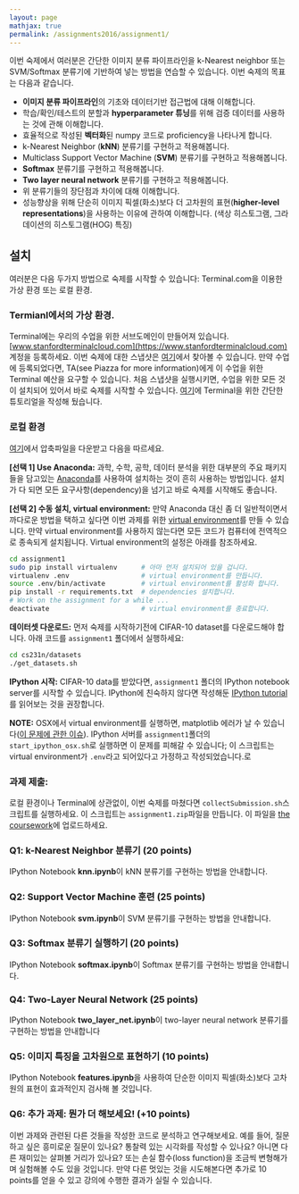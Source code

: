 ```yaml
---
layout: page
mathjax: true
permalink: /assignments2016/assignment1/
---
```

이번 숙제에서 여러분은 간단한 이미지 분류 파이프라인을 k-Nearest neighbor 또는 SVM/Softmax 분류기에 기반하여 넣는 방법을 연습할 수 있습니다. 이번 숙제의 목표는 다음과 같습니다.

- **이미지 분류 파이프라인**의 기초와 데이터기반 접근법에 대해 이해합니다.
- 학습/확인/테스트의 분할과 **hyperparameter 튜닝**를 위해 검증 데이터를 사용하는 것에 관해 이해합니다.
- 효율적으로 작성된 **벡터화**된 numpy 코드로 proficiency을 나타나게 합니다.
- k-Nearest Neighbor (**kNN**) 분류기를 구현하고 적용해봅니다.
- Multiclass Support Vector Machine (**SVM**) 분류기를 구현하고 적용해봅니다.
- **Softmax** 분류기를 구현하고 적용해봅니다.
- **Two layer neural network** 분류기를 구현하고 적용해봅니다.
- 위 분류기들의 장단점과 차이에 대해 이해합니다.
- 성능향상을 위해 단순히 이미지 픽셀(화소)보다 더 고차원의 표현(**higher-level representations**)을 사용하는 이유에 관하여 이해합니다. (색상 히스토그램, 그라데이션의 히스토그램(HOG) 특징)

## 설치
여러분은 다음 두가지 방법으로 숙제를 시작할 수 있습니다: Terminal.com을 이용한 가상 환경 또는 로컬 환경.

### Termianl에서의 가상 환경.
Terminal에는 우리의 수업을 위한 서브도메인이 만들어져 있습니다. [www.stanfordterminalcloud.com](https://www.stanfordterminalcloud.com) 계정을 등록하세요. 이번 숙제에 대한 스냅샷은 [여기](https://www.stanfordterminalcloud.com/snapshot/49f5a1ea15dc424aec19155b3398784d57c55045435315ce4f8b96b62819ef65)에서 찾아볼 수 있습니다. 만약 수업에 등록되었다면, TA(see Piazza for more information)에게 이 수업을 위한 Terminal 예산을 요구할 수 있습니다. 처음 스냅샷을 실행시키면, 수업을 위한 모든 것이 설치되어 있어서 바로 숙제를 시작할 수 있습니다. [여기](/terminal-tutorial)에 Terminal을 위한 간단한 튜토리얼을 작성해 뒀습니다.

### 로컬 환경
[여기](http://vision.stanford.edu/teaching/cs231n/winter1516_assignment1.zip)에서 압축파일을 다운받고 다음을 따르세요.

**[선택 1] Use Anaconda:**
과학, 수학, 공학, 데이터 분석을 위한 대부분의 주요 패키지들을 담고있는 [Anaconda](https://www.continuum.io/downloads)를 사용하여 설치하는 것이 흔히 사용하는 방법입니다. 설치가 다 되면 모든 요구사항(dependency)을 넘기고 바로 숙제를 시작해도 좋습니다.

**[선택 2] 수동 설치, virtual environment:**
만약 Anaconda 대신 좀 더 일반적이면서 까다로운 방법을 택하고 싶다면 이번 과제를 위한 [virtual environment](http://docs.python-guide.org/en/latest/dev/virtualenvs/)를 만들 수 있습니다. 만약 virtual environment를 사용하지 않는다면 모든 코드가 컴퓨터에 전역적으로 종속되게 설치됩니다. Virtual environment의 설정은 아래를 참조하세요.

~~~bash
cd assignment1
sudo pip install virtualenv      # 아마 먼저 설치되어 있을 겁니다.
virtualenv .env                  # virtual environment를 만듭니다.
source .env/bin/activate         # virtual environment를 활성화 합니다.
pip install -r requirements.txt  # dependencies 설치합니다.
# Work on the assignment for a while ...
deactivate                       # virtual environment를 종료합니다.
~~~

**데이터셋 다운로드:**
먼저 숙제를 시작하기전에 CIFAR-10 dataset를 다운로드해야 합니다. 아래 코드를 `assignment1` 폴더에서 실행하세요:

~~~bash
cd cs231n/datasets
./get_datasets.sh
~~~

**IPython 시작:**
CIFAR-10 data를 받았다면, `assignment1` 폴더의 IPython notebook server를 시작할 수 있습니다. IPython에 친숙하지 않다면 작성해둔 [IPython tutorial](/ipython-tutorial)를 읽어보는 것을 권장합니다.

**NOTE:** OSX에서 virtual environment를 실행하면, matplotlib 에러가 날 수 있습니다([이 문제에 관한 이슈](http://matplotlib.org/faq/virtualenv_faq.html)).  IPython 서버를 `assignment1`폴더의 `start_ipython_osx.sh`로 실행하면 이 문제를 피해갈 수 있습니다; 이 스크립트는 virtual environment가 `.env`라고 되어있다고 가정하고 작성되었습니다.로

### 과제 제출:
로컬 환경이나 Terminal에 상관없이, 이번 숙제를 마쳤다면 `collectSubmission.sh`스크립트를 실행하세요. 이 스크립트는 `assignment1.zip`파일을 만듭니다. 이 파일을 [the coursework](https://coursework.stanford.edu/portal/site/W16-CS-231N-01/)에 업로드하세요.


### Q1: k-Nearest Neighbor 분류기 (20 points)

IPython Notebook **knn.ipynb**이 kNN 분류기를 구현하는 방법을 안내합니다.

### Q2: Support Vector Machine 훈련 (25 points)

IPython Notebook **svm.ipynb**이 SVM 분류기를 구현하는 방법을 안내합니다.

### Q3: Softmax 분류기 실행하기 (20 points)

IPython Notebook **softmax.ipynb**이 Softmax 분류기를 구현하는 방법을 안내합니다.

### Q4: Two-Layer Neural Network (25 points)

IPython Notebook **two_layer_net.ipynb**이 two-layer neural network 분류기를 구현하는 방법을 안내합니다

### Q5: 이미지 특징을 고차원으로 표현하기 (10 points)

IPython Notebook **features.ipynb**을 사용하여 단순한 이미지 픽셀(화소)보다 고차원의 표현이 효과적인지 검사해 볼 것입니다.

### Q6: 추가 과제: 뭔가 더 해보세요! (+10 points)
이번 과제와 관련된 다른 것들을 작성한 코드로 분석하고 연구해보세요. 예를 들어, 질문하고 싶은 흥미로운 질문이 있나요? 통찰력 있는 시각화를 작성할 수 있나요? 아니면 다른 재미있는 살펴볼 거리가 있나요? 또는 손실 함수(loss function)을 조금씩 변형해가며 실험해볼 수도 있을 것입니다. 만약 다른 멋있는 것을 시도해본다면 추가로 10 points를 얻을 수 있고 강의에 수행한 결과가 실릴 수 있습니다.
